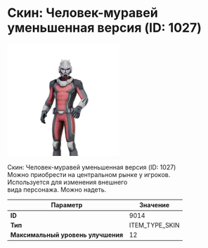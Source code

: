 # Скин: Человек-муравей уменьшенная версия (ID: 1027)

![Item Image](../img/9014.webp?raw=true)

Скин: Человек-муравей уменьшенная версия (ID: 1027)<br>Можно приобрести на центральном рынке у игроков.<br>Используется для изменения внешнего<br>вида персонажа. Можно надеть.


| Параметр | Значение |
|----------|----------|
| **ID** | 9014 |
| **Тип** | ITEM_TYPE_SKIN |
| **Максимальный уровень улучшения** | 12 |


